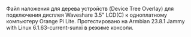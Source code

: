 Файл наложения для дерева устройств (Device Tree Overlay) для подключения дисплея Waveshare 3.5" LCD(C) к одноплатному компьютеру Orange Pi Lite.
Протестировано на Armbian 23.8.1 Jammy with Linux 6.1.63-current-sunxi в режиме консоли.
